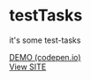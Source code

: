 # testTasks
it's some test-tasks 


<a href = "https://codepen.io/SvetlanaGorbachenko/pen/QOrVoM">DEMO (codepen.io)</a>
<br>
<a href = "https://svetlanagorbachenko.github.io/testTasks/">View SITE</a>
